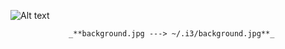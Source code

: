 
![Alt text](http://s8.picofile.com/file/8313074168/screenshot_2017_11_3011_35_13.jpg?raw=true "Title")

                 _**background.jpg ---> ~/.i3/background.jpg**_
